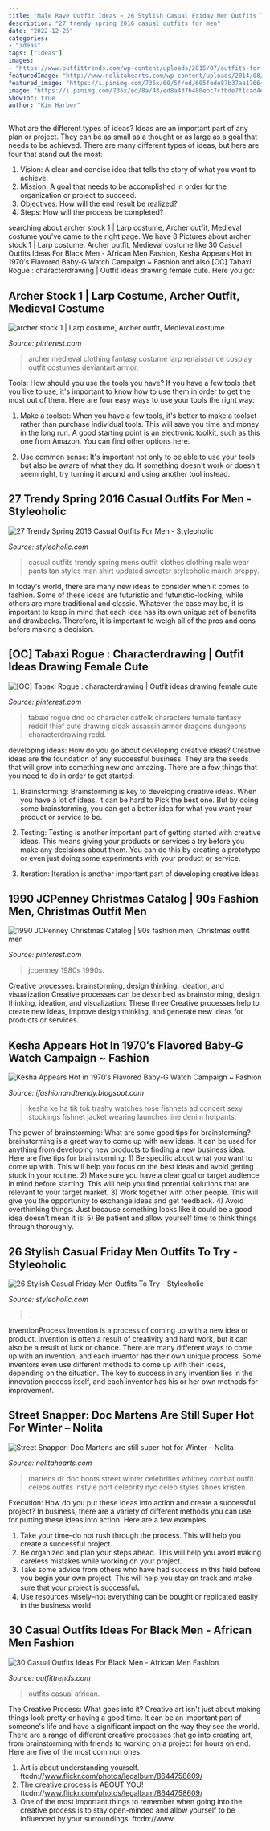 ```yaml
---
title: "Male Rave Outfit Ideas ~ 26 Stylish Casual Friday Men Outfits To Try"
description: "27 trendy spring 2016 casual outfits for men"
date: "2022-12-25"
categories:
- "ideas"
tags: ["ideas"]
images:
- "https://www.outfittrends.com/wp-content/uploads/2015/07/outfits-for-black-men8.jpg"
featuredImage: "http://www.nolitahearts.com/wp-content/uploads/2014/08/doc-martens-nyc-street-style-celebs_dr_martens.jpg"
featured_image: "https://i.pinimg.com/736x/60/5f/ed/605fede87b37aa1766428c723633592a.jpg"
image: "https://i.pinimg.com/736x/ed/8a/43/ed8a437b480ebc7cfbde7f1cad4ecfe7.jpg"
ShowToc: true
author: "Kim Harber"
---
```



What are the different types of ideas?
Ideas are an important part of any plan or project. They can be as small as a thought or as large as a goal that needs to be achieved. There are many different types of ideas, but here are four that stand out the most: 
1) Vision: A clear and concise idea that tells the story of what you want to achieve.
2) Mission: A goal that needs to be accomplished in order for the organization or project to succeed.
3) Objectives: How will the end result be realized? 
4) Steps: How will the process be completed?

	

		
searching about archer stock 1 | Larp costume, Archer outfit, Medieval costume you've came to the right page. We have 8 Pictures about archer stock 1 | Larp costume, Archer outfit, Medieval costume like 30 Casual Outfits Ideas For Black Men - African Men Fashion, Kesha Appears Hot in 1970′s Flavored Baby-G Watch Campaign ~ Fashion and also [OC] Tabaxi Rogue : characterdrawing | Outfit ideas drawing female cute. Here you go:
		
    
## Archer Stock 1 | Larp Costume, Archer Outfit, Medieval Costume

<img loading=lazy src="https://i.pinimg.com/736x/5a/b0/9c/5ab09c68b959d1207bcf091afc95f724--medieval-clothing-renaissance-archer.jpg" onerror="this.onerror=null;this.src='https://tse2.mm.bing.net/th?id=OIP.Z9VmptecqoHiwhrZ7lPhNAAAAA&amp;pid=15.1';" alt="archer stock 1 | Larp costume, Archer outfit, Medieval costume">

_Source: pinterest.com_

>archer medieval clothing fantasy costume larp renaissance cosplay outfit costumes deviantart armor. 

	

Tools: How should you use the tools you have?
If you have a few tools that you like to use, it's important to know how to use them in order to get the most out of them. Here are four easy ways to use your tools the right way:
1) Make a toolset: When you have a few tools, it's better to make a toolset rather than purchase individual tools. This will save you time and money in the long run. A good starting point is an electronic toolkit, such as this one from Amazon. You can find other options here.

2) Use common sense: It's important not only to be able to use your tools but also be aware of what they do. If something doesn't work or doesn't seem right, try turning it around and using another tool instead.

    
## 27 Trendy Spring 2016 Casual Outfits For Men - Styleoholic

<img loading=lazy src="http://i.styleoholic.com/2016/02/trendy-spring-2016-casual-outfits-for-men-7.jpg" onerror="this.onerror=null;this.src='https://tse2.mm.bing.net/th?id=OIP.wVWWz_7N1zjHsKJmlHBhZgHaK6&amp;pid=15.1';" alt="27 Trendy Spring 2016 Casual Outfits For Men - Styleoholic">

_Source: styleoholic.com_

>casual outfits trendy spring mens outfit clothes clothing male wear pants tan styles man shirt updated sweater styleoholic march preppy. 

	

In today's world, there are many new ideas to consider when it comes to fashion. Some of these ideas are futuristic and futuristic-looking, while others are more traditional and classic. Whatever the case may be, it is important to keep in mind that each idea has its own unique set of benefits and drawbacks. Therefore, it is important to weigh all of the pros and cons before making a decision.

    
## [OC] Tabaxi Rogue : Characterdrawing | Outfit Ideas Drawing Female Cute

<img loading=lazy src="https://i.pinimg.com/736x/60/5f/ed/605fede87b37aa1766428c723633592a.jpg" onerror="this.onerror=null;this.src='https://tse3.mm.bing.net/th?id=OIP.yg7Tr6EPiSissiqMVuUT2wAAAA&amp;pid=15.1';" alt="[OC] Tabaxi Rogue : characterdrawing | Outfit ideas drawing female cute">

_Source: pinterest.com_

>tabaxi rogue dnd oc character catfolk characters female fantasy reddit thief cute drawing cloak assassin armor dragons dungeons characterdrawing redd. 

	

developing ideas: How do you go about developing creative ideas?
Creative ideas are the foundation of any successful business. They are the seeds that will grow into something new and amazing. There are a few things that you need to do in order to get started:
1. Brainstorming: Brainstorming is key to developing creative ideas. When you have a lot of ideas, it can be hard to Pick the best one. But by doing some brainstorming, you can get a better idea for what you want your product or service to be.

2. Testing: Testing is another important part of getting started with creative ideas. This means giving your products or services a try before you make any decisions about them. You can do this by creating a prototype or even just doing some experiments with your product or service.

3. Iteration: Iteration is another important part of developing creative ideas.

    
## 1990 JCPenney Christmas Catalog | 90s Fashion Men, Christmas Outfit Men

<img loading=lazy src="https://i.pinimg.com/736x/ed/8a/43/ed8a437b480ebc7cfbde7f1cad4ecfe7.jpg" onerror="this.onerror=null;this.src='https://tse3.mm.bing.net/th?id=OIP.5LdW5uNVOWlO2m56TresOgHaJ8&amp;pid=15.1';" alt="1990 JCPenney Christmas Catalog | 90s fashion men, Christmas outfit men">

_Source: pinterest.com_

>jcpenney 1980s 1990s. 

	

Creative processes: brainstorming, design thinking, ideation, and visualization
Creative processes can be described as brainstorming, design thinking, ideation, and visualization. These three Creative processes help to create new ideas, improve design thinking, and generate new ideas for products or services.

    
## Kesha Appears Hot In 1970′s Flavored Baby-G Watch Campaign ~ Fashion

<img loading=lazy src="http://4.bp.blogspot.com/-PrHEntx8u-E/Tn_wlHmoAsI/AAAAAAAAKs4/lKtCB3oLi48/s640/Kesha+posing+on+her+knees+in+hotpants.jpg" onerror="this.onerror=null;this.src='https://tse2.mm.bing.net/th?id=OIP.KWYNyCY4HC-b2QEpe5hj5gAAAA&amp;pid=15.1';" alt="Kesha Appears Hot in 1970′s Flavored Baby-G Watch Campaign ~ Fashion">

_Source: ifashionandtrendy.blogspot.com_

>kesha ke ha tik tok trashy watches rose fishnets ad concert sexy stockings fishnet jacket wearing launches line denim hotpants. 

	

The power of brainstorming: What are some good tips for brainstorming?
brainstorming is a great way to come up with new ideas. It can be used for anything from developing new products to finding a new business idea. Here are five tips for brainstorming: 1) Be specific about what you want to come up with. This will help you focus on the best ideas and avoid getting stuck in your routine. 2) Make sure you have a clear goal or target audience in mind before starting. This will help you find potential solutions that are relevant to your target market. 3) Work together with other people. This will give you the opportunity to exchange ideas and get feedback. 4) Avoid overthinking things. Just because something looks like it could be a good idea doesn’t mean it is! 5) Be patient and allow yourself time to think things through thoroughly.

    
## 26 Stylish Casual Friday Men Outfits To Try - Styleoholic

<img loading=lazy src="https://i.styleoholic.com/casual-friday-men-outfits-to-try-13.jpg" onerror="this.onerror=null;this.src='https://tse4.mm.bing.net/th?id=OIP.klMrXg3DtPLRvX1LD1PoxgHaJ4&amp;pid=15.1';" alt="26 Stylish Casual Friday Men Outfits To Try - Styleoholic">

_Source: styleoholic.com_

>. 

	

InventionProcess
Invention is a process of coming up with a new idea or product. Invention is often a result of creativity and hard work, but it can also be a result of luck or chance. There are many different ways to come up with an invention, and each inventor has their own unique process. Some inventors even use different methods to come up with their ideas, depending on the situation. The key to success in any invention lies in the innovation process itself, and each inventor has his or her own methods for improvement.

    
## Street Snapper: Doc Martens Are Still Super Hot For Winter – Nolita

<img loading=lazy src="http://www.nolitahearts.com/wp-content/uploads/2014/08/doc-martens-nyc-street-style-celebs_dr_martens.jpg" onerror="this.onerror=null;this.src='https://tse1.mm.bing.net/th?id=OIP.1tMlfMcfQZG7FXhB5cA4yQAAAA&amp;pid=15.1';" alt="Street Snapper: Doc Martens are still super hot for Winter – Nolita">

_Source: nolitahearts.com_

>martens dr doc boots street winter celebrities whitney combat outfit celebs outfits instyle port celebrity nyc celeb styles shoes kristen. 

	

Execution: How do you put these ideas into action and create a successful project?
In business, there are a variety of different methods you can use for putting these ideas into action. Here are a few examples:
1. Take your time–do not rush through the process. This will help you create a successful project.
2. Be organized and plan your steps ahead. This will help you avoid making careless mistakes while working on your project.
3. Take some advice from others who have had success in this field before you begin your own project. This will help you stay on track and make sure that your project is successful。
4. Use resources wisely–not everything can be bought or replicated easily in the business world.

    
## 30 Casual Outfits Ideas For Black Men - African Men Fashion

<img loading=lazy src="https://www.outfittrends.com/wp-content/uploads/2015/07/outfits-for-black-men8.jpg" onerror="this.onerror=null;this.src='https://tse4.mm.bing.net/th?id=OIP.sC4fXjO2NmSaAXG3_e-lmwAAAA&amp;pid=15.1';" alt="30 Casual Outfits Ideas For Black Men - African Men Fashion">

_Source: outfittrends.com_

>outfits casual african. 

	

The Creative Process: What goes into it?
Creative art isn't just about making things look pretty or having a good time. It can be an important part of someone's life and have a significant impact on the way they see the world. There are a range of different creative processes that go into creating art, from brainstorming with friends to working on a project for hours on end. Here are five of the most common ones: 
1) Art is about understanding yourself. ftcdn://www.flickr.com/photos/legalbum/8644758609/
2) The creative process is ABOUT YOU! ftcdn://www.flickr.com/photos/legalbum/8644758609/
3) One of the most important things to remember when going into the creative process is to stay open-minded and allow yourself to be influenced by your surroundings. ftcdn://www.

